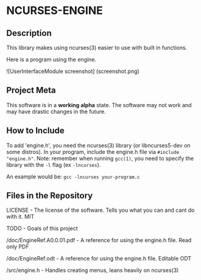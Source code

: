 # NCURSES-ENGINE

## Description

This library makes using ncurses(3) easier to use with built in functions.

Here is a program using the engine.

![UserInterfaceModule screenshot] (screenshot.png)

## Project Meta
This software is in a **working alpha** state.
The software may not work and may have drastic changes in the future.

## How to Include

To add 'engine.h', you need the ncurses(3) library (or libncurses5-dev on some distros). 
In your program, include the engine.h file via `#include "engine.h"`.
Note: remember when running `gcc(1)`, you need to specify 
the library with the `-l` flag (ex `-lncurses`).

An example would be:  `gcc -lncurses your-program.c`

## Files in the Repository

LICENSE -	The license of the software. Tells you what you can and cant do with it. MIT

TODO -	Goals of this project

/doc/EngineRef.A0.0.01.pdf -	A reference for using the engine.h file. Read only PDF

/doc/EngineRef.odt -	A reference for using the engine.h file. Editable ODT

/src/engine.h - Handles creating menus, leans heavily on ncurses(3)


